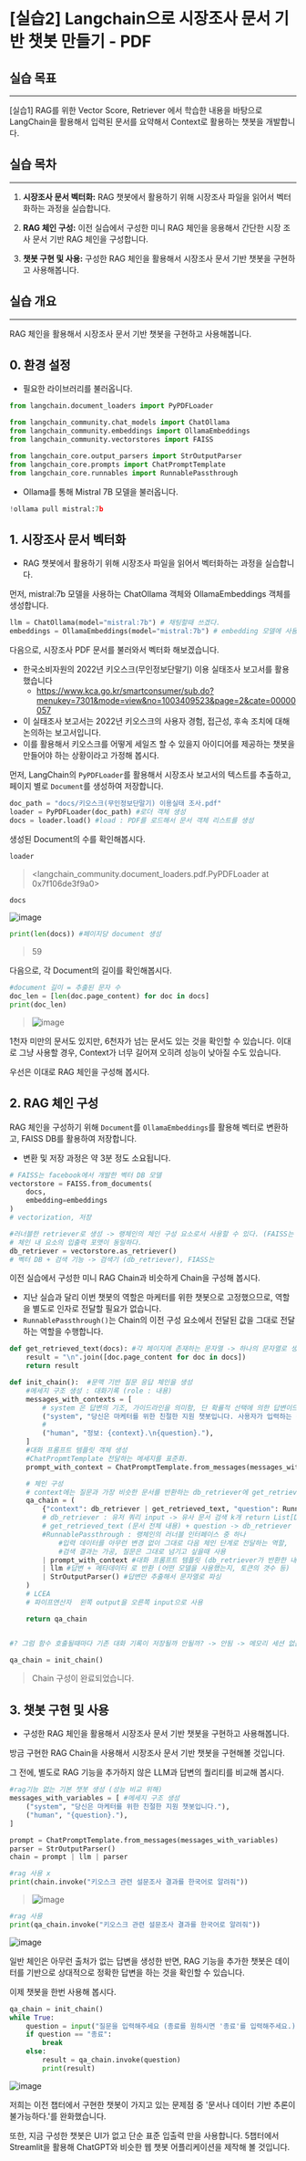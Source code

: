 # [실습2] Langchain으로 시장조사 문서 기반 챗봇 만들기 - PDF

## 실습 목표
---
[실습1] RAG를 위한 Vector Score, Retriever 에서 학습한 내용을 바탕으로 LangChain을 활용해서 입력된 문서를 요약해서 Context로 활용하는 챗봇을 개발합니다.

## 실습 목차
---

1. **시장조사 문서 벡터화:** RAG 챗봇에서 활용하기 위해 시장조사 파일을 읽어서 벡터화하는 과정을 실습합니다.

2. **RAG 체인 구성:** 이전 실습에서 구성한 미니 RAG 체인을 응용해서 간단한 시장 조사 문서 기반 RAG 체인을 구성합니다.

3. **챗봇 구현 및 사용:** 구성한 RAG 체인을 활용해서 시장조사 문서 기반 챗봇을 구현하고 사용해봅니다.

## 실습 개요
---
RAG 체인을 활용해서 시장조사 문서 기반 챗봇을 구현하고 사용해봅니다.

## 0. 환경 설정
- 필요한 라이브러리를 불러옵니다.

```python
from langchain.document_loaders import PyPDFLoader

from langchain_community.chat_models import ChatOllama
from langchain_community.embeddings import OllamaEmbeddings
from langchain_community.vectorstores import FAISS

from langchain_core.output_parsers import StrOutputParser
from langchain_core.prompts import ChatPromptTemplate
from langchain_core.runnables import RunnablePassthrough
```

- Ollama를 통해 Mistral 7B 모델을 불러옵니다.


```python
!ollama pull mistral:7b
```

## 1. 시장조사 문서 벡터화
- RAG 챗봇에서 활용하기 위해 시장조사 파일을 읽어서 벡터화하는 과정을 실습합니다.

먼저, mistral:7b 모델을 사용하는 ChatOllama 객체와 OllamaEmbeddings 객체를 생성합니다.
  
```python
llm = ChatOllama(model="mistral:7b") # 채팅할때 쓰겠다.
embeddings = OllamaEmbeddings(model="mistral:7b") # embedding 모델에 사용하겠다.
```

다음으로, 시장조사 PDF 문서를 불러와서 벡터화 해보겠습니다.
- 한국소비자원의 2022년 키오스크(무인정보단말기) 이용 실태조사 보고서를 활용했습니다
  - https://www.kca.go.kr/smartconsumer/sub.do?menukey=7301&mode=view&no=1003409523&page=2&cate=00000057
- 이 실태조사 보고서는 2022년 키오스크의 사용자 경험, 접근성, 후속 조치에 대해 논의하는 보고서입니다. 
- 이를 활용해서 키오스크를 어떻게 세일즈 할 수 있을지 아이디어를 제공하는 챗봇을 만들어야 하는 상황이라고 가정해 봅시다.

먼저, LangChain의 `PyPDFLoader`를 활용해서 시장조사 보고서의 텍스트를 추출하고, 페이지 별로 `Document`를 생성하여 저장합니다.

```python
doc_path = "docs/키오스크(무인정보단말기) 이용실태 조사.pdf"
loader = PyPDFLoader(doc_path) #로더 객체 생성
docs = loader.load() #load : PDF를 로드해서 문서 객체 리스트를 생성
```
생성된 Document의 수를 확인해봅시다.

```python
loader
```
> <langchain_community.document_loaders.pdf.PyPDFLoader at 0x7f106de3f9a0>

```python
docs
```
![image](https://github.com/user-attachments/assets/ff8cca96-f7b8-42ed-994e-f669d013dd1c)

```python
print(len(docs)) #페이지당 document 생성
```
> 59

다음으로, 각 Document의 길이를 확인해봅시다.

```python
#document 길이 = 추출된 문자 수
doc_len = [len(doc.page_content) for doc in docs]
print(doc_len)
```
> ![image](https://github.com/user-attachments/assets/4a8e9b7f-c766-44c3-97c1-2123257aea7a)

1천자 미만의 문서도 있지만, 6천자가 넘는 문서도 있는 것을 확인할 수 있습니다. 이대로 그냥 사용할 경우, Context가 너무 길어져 오히려 성능이 낮아질 수도 있습니다.

우선은 이대로 RAG 체인을 구성해 봅시다.

## 2. RAG 체인 구성
RAG 체인을 구성하기 위해 `Document`를 `OllamaEmbeddings`를 활용해 벡터로 변환하고, FAISS DB를 활용하여 저장합니다.
- 변환 및 저장 과정은 약 3분 정도 소요됩니다.

```python
# FAISS는 facebook에서 개발한 벡터 DB 모델
vectorstore = FAISS.from_documents(
    docs,
    embedding=embeddings
)
# vectorization, 저장
```
```python
#러너블한 retriever로 생성 -> 랭체인의 체인 구성 요소로서 사용할 수 있다. (FAISS는 Langchain에서 호환이 안됨)
# 체인 내 요소의 입출력 포맷이 동일하다.
db_retriever = vectorstore.as_retriever()
# 벡터 DB + 검색 기능 -> 검색기 (db_retriever), FIASS는 
```

이전 실습에서 구성한 미니 RAG Chain과 비슷하게 Chain을 구성해 봅시다.
- 지난 실습과 달리 이번 챗봇의 역할은 마케터를 위한 챗봇으로 고정했으므로, 역할을 별도로 인자로 전달할 필요가 없습니다.
- `RunnablePassthrough()`는 Chain의 이전 구성 요소에서 전달된 값을 그대로 전달하는 역할을 수행합니다.

```python
def get_retrieved_text(docs): #각 페이지에 존재하는 문자열 -> 하나의 문자열로 생성
    result = "\n".join([doc.page_content for doc in docs])
    return result

def init_chain():  #문맥 기반 질문 응답 체인을 생성
    #메세지 구조 생성 : 대화기록 (role : 내용)
    messages_with_contexts = [
        # system 은 답변의 기조, 가이드라인을 의미함, 단 확률적 선택에 의한 답변이므로 100% system을 준수하지는 않음
        ("system", "당신은 마케터를 위한 친절한 지원 챗봇입니다. 사용자가 입력하는 정보를 바탕으로 질문에 답하세요."),
        #
        ("human", "정보: {context}.\n{question}."),
    ]
    #대화 프롬프트 템플릿 객체 생성
    #ChatPropmtTemplate 전달하는 메세지를 표준화.
    prompt_with_context = ChatPromptTemplate.from_messages(messages_with_contexts)

    # 체인 구성
    # context에는 질문과 가장 비슷한 문서를 반환하는 db_retriever에 get_retrieved_text를 적용한 chain의 결과값이 전달됩니다.
    qa_chain = (
        {"context": db_retriever | get_retrieved_text, "question": RunnablePassthrough()}
        # db_retriever : 유저 쿼리 input -> 유사 문서 검색 k개 return List[Documnet()]
        # get_retrieved_text (문서 전체 내용) + question -> db_retriever (유사 문서 검색)
        #RunnablePassthrough : 랭체인의 러너블 인터페이스 중 하나
            #입력 데이터를 아무런 변경 없이 그대로 다음 체인 단계로 전달하는 역할, 
            #검색 결과는 가공, 질문은 그대로 넘기고 싶을때 사용
        | prompt_with_context #대화 프롬프트 템플릿 (db_retriever가 반환한 내용 context에 추가)
        | llm #답변 + 메타데이터 로 반환 (어떤 모델을 사용했는지, 토큰의 갯수 등)
        | StrOutputParser() #답변만 추출해서 문자열로 파싱
    )
    # LCEA
    # 파이프연산자  왼쪽 output을 오른쪽 input으로 사용

    return qa_chain


#? 그럼 함수 호출될때마다 기존 대화 기록이 저장될까 안될까? -> 안됨 -> 메모리 세션 없음
```
```python
qa_chain = init_chain()
```
> Chain 구성이 완료되었습니다.


## 3. 챗봇 구현 및 사용
- 구성한 RAG 체인을 활용해서 시장조사 문서 기반 챗봇을 구현하고 사용해봅니다.

방금 구현한 RAG Chain을 사용해서 시장조사 문서 기반 챗봇을 구현해볼 것입니다. 

그 전에, 별도로 RAG 기능을 추가하지 않은 LLM과 답변의 퀄리티를 비교해 봅시다.

```python
#rag기능 없는 기본 챗봇 생성 (성능 비교 위해)
messages_with_variables = [ #메세지 구조 생성
    ("system", "당신은 마케터를 위한 친절한 지원 챗봇입니다."),
    ("human", "{question}."),
]

prompt = ChatPromptTemplate.from_messages(messages_with_variables)
parser = StrOutputParser()
chain = prompt | llm | parser
```
```python
#rag 사용 x
print(chain.invoke("키오스크 관련 설문조사 결과를 한국어로 알려줘"))
```
> ![image](https://github.com/user-attachments/assets/723b36d2-aaba-46a4-af52-066c2ad1ccb5)

```python
#rag 사용
print(qa_chain.invoke("키오스크 관련 설문조사 결과를 한국어로 알려줘"))
```
![image](https://github.com/user-attachments/assets/24946f5b-c231-401c-8297-9db66f671e85)

일반 체인은 아무런 출처가 없는 답변을 생성한 반면, RAG 기능을 추가한 챗봇은 데이터를 기반으로 상대적으로 정확한 답변을 하는 것을 확인할 수 있습니다.

이제 챗봇을 한번 사용해 봅시다.


```python
qa_chain = init_chain()
while True:
    question = input("질문을 입력해주세요 (종료를 원하시면 '종료'를 입력해주세요.): ")
    if question == "종료":
        break
    else:
        result = qa_chain.invoke(question)
        print(result)
```

![image](https://github.com/user-attachments/assets/c9535416-0a4a-48cb-92dd-e635b5d6a183)

저희는 이전 챕터에서 구현한 챗봇이 가지고 있는 문제점 중 '문서나 데이터 기반 추론이 불가능하다.'를 완화했습니다.

또한, 지금 구성한 챗봇은 UI가 없고 단순 표준 입출력 만을 사용합니다. 5챕터에서 Streamlit을 활용해 ChatGPT와 비슷한 웹 챗봇 어플리케이션을 제작해 볼 것입니다.

